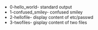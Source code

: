 - 0-hello_world- standard output
- 1-confused_smiley- confused smiley
- 2-hellofile- display content of etc/passwd
- 3-twofiles- gisplay content of two files

